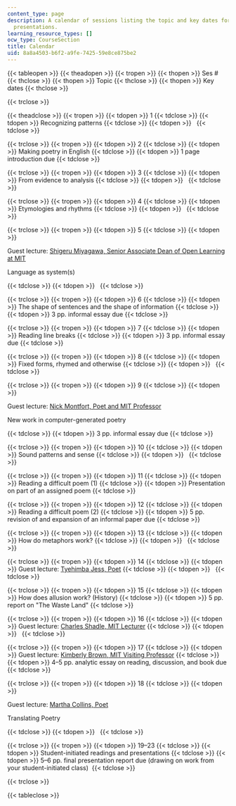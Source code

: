```yaml
---
content_type: page
description: A calendar of sessions listing the topic and key dates for papers and
  presentations.
learning_resource_types: []
ocw_type: CourseSection
title: Calendar
uid: 8a8a4503-b6f2-a9fe-7425-59e8ce875be2
---
```


{{< tableopen >}}
{{< theadopen >}}
{{< tropen >}}
{{< thopen >}}
Ses #
{{< thclose >}}
{{< thopen >}}
Topic
{{< thclose >}}
{{< thopen >}}
Key dates
{{< thclose >}}

{{< trclose >}}

{{< theadclose >}}
{{< tropen >}}
{{< tdopen >}}
1
{{< tdclose >}}
{{< tdopen >}}
Recognizing patterns
{{< tdclose >}}
{{< tdopen >}}
 
{{< tdclose >}}

{{< trclose >}}
{{< tropen >}}
{{< tdopen >}}
2
{{< tdclose >}}
{{< tdopen >}}
Making poetry in English
{{< tdclose >}}
{{< tdopen >}}
1 page introduction due
{{< tdclose >}}

{{< trclose >}}
{{< tropen >}}
{{< tdopen >}}
3
{{< tdclose >}}
{{< tdopen >}}
From evidence to analysis
{{< tdclose >}}
{{< tdopen >}}
 
{{< tdclose >}}

{{< trclose >}}
{{< tropen >}}
{{< tdopen >}}
4
{{< tdclose >}}
{{< tdopen >}}
Etymologies and rhythms
{{< tdclose >}}
{{< tdopen >}}
 
{{< tdclose >}}

{{< trclose >}}
{{< tropen >}}
{{< tdopen >}}
5
{{< tdclose >}}
{{< tdopen >}}


Guest lecture: [Shigeru Miyagawa, Senior Associate Dean of Open Learning at MIT](http://www.shigerumiyagawa.com/)

Language as system(s)


{{< tdclose >}}
{{< tdopen >}}
 
{{< tdclose >}}

{{< trclose >}}
{{< tropen >}}
{{< tdopen >}}
6
{{< tdclose >}}
{{< tdopen >}}
The shape of sentences and the shape of information
{{< tdclose >}}
{{< tdopen >}}
3 pp. informal essay due
{{< tdclose >}}

{{< trclose >}}
{{< tropen >}}
{{< tdopen >}}
7
{{< tdclose >}}
{{< tdopen >}}
Reading line breaks
{{< tdclose >}}
{{< tdopen >}}
3 pp. informal essay due
{{< tdclose >}}

{{< trclose >}}
{{< tropen >}}
{{< tdopen >}}
8
{{< tdclose >}}
{{< tdopen >}}
Fixed forms, rhymed and otherwise
{{< tdclose >}}
{{< tdopen >}}
 
{{< tdclose >}}

{{< trclose >}}
{{< tropen >}}
{{< tdopen >}}
9
{{< tdclose >}}
{{< tdopen >}}


Guest lecture: [Nick Montfort, Poet and MIT Professor](http://nickm.com)

New work in computer-generated poetry


{{< tdclose >}}
{{< tdopen >}}
3 pp. informal essay due
{{< tdclose >}}

{{< trclose >}}
{{< tropen >}}
{{< tdopen >}}
10
{{< tdclose >}}
{{< tdopen >}}
Sound patterns and sense
{{< tdclose >}}
{{< tdopen >}}
 
{{< tdclose >}}

{{< trclose >}}
{{< tropen >}}
{{< tdopen >}}
11
{{< tdclose >}}
{{< tdopen >}}
Reading a difficult poem (1)
{{< tdclose >}}
{{< tdopen >}}
Presentation on part of an assigned poem
{{< tdclose >}}

{{< trclose >}}
{{< tropen >}}
{{< tdopen >}}
12
{{< tdclose >}}
{{< tdopen >}}
Reading a difficult poem (2)
{{< tdclose >}}
{{< tdopen >}}
5 pp. revision of and expansion of an informal paper due
{{< tdclose >}}

{{< trclose >}}
{{< tropen >}}
{{< tdopen >}}
13
{{< tdclose >}}
{{< tdopen >}}
How do metaphors work?
{{< tdclose >}}
{{< tdopen >}}
 
{{< tdclose >}}

{{< trclose >}}
{{< tropen >}}
{{< tdopen >}}
14
{{< tdclose >}}
{{< tdopen >}}
Guest lecture: [Tyehimba Jess, Poet](https://www.poetryfoundation.org/poets/tyehimba-jess)
{{< tdclose >}}
{{< tdopen >}}
 
{{< tdclose >}}

{{< trclose >}}
{{< tropen >}}
{{< tdopen >}}
15
{{< tdclose >}}
{{< tdopen >}}
How does allusion work? (History)
{{< tdclose >}}
{{< tdopen >}}
5 pp. report on "The Waste Land"
{{< tdclose >}}

{{< trclose >}}
{{< tropen >}}
{{< tdopen >}}
16
{{< tdclose >}}
{{< tdopen >}}
Guest lecture: [Charles Shadle, MIT Lecturer](https://mta.mit.edu/person/charles-shadle)
{{< tdclose >}}
{{< tdopen >}}
 
{{< tdclose >}}

{{< trclose >}}
{{< tropen >}}
{{< tdopen >}}
17
{{< tdclose >}}
{{< tdopen >}}
Guest lecture: [Kimberly Brown, MIT Visiting Professor](https://lit.mit.edu/people/kimberly-j-brown/)
{{< tdclose >}}
{{< tdopen >}}
4–5 pp. analytic essay on reading, discussion, and book due
{{< tdclose >}}

{{< trclose >}}
{{< tropen >}}
{{< tdopen >}}
18
{{< tdclose >}}
{{< tdopen >}}


Guest lecture: [Martha Collins, Poet](http://marthacollinspoet.com/)

Translating Poetry


{{< tdclose >}}
{{< tdopen >}}
 
{{< tdclose >}}

{{< trclose >}}
{{< tropen >}}
{{< tdopen >}}
19–23
{{< tdclose >}}
{{< tdopen >}}
Student-initiated readings and presentations
{{< tdclose >}}
{{< tdopen >}}
5–6 pp. final presentation report due (drawing on work from your student-initiated class) 
{{< tdclose >}}

{{< trclose >}}

{{< tableclose >}}